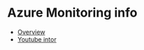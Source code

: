 # Azure Monitoring info

- [Overview](https://learn.microsoft.com/en-us/azure/azure-monitor/overview)
- [Youtube intor](https://www.youtube.com/watch?v=eSutaPE80PM)
